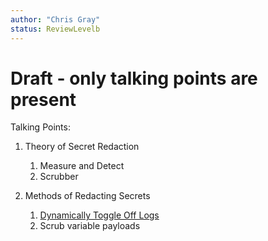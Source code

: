 ```yaml
---
author: "Chris Gray"
status: ReviewLevelb
---
```


# Draft - only talking points are present

Talking Points:

1. Theory of Secret Redaction
    1. Measure and Detect
    1. Scrubber

1. Methods of Redacting Secrets
    1. [Dynamically Toggle Off Logs](./PositionPaper.DynamicallyToggleLogs.document.md)
    1. Scrub variable payloads
